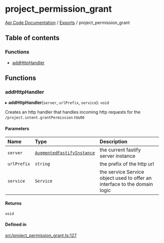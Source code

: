 # project\_permission\_grant
 
[Api Code Documentation](../README.md) / [Exports](../modules.md) / project\_permission\_grant

## Table of contents

### Functions

- [addHttpHandler](project_permission_grant.md#addhttphandler)

## Functions

### addHttpHandler

▸ **addHttpHandler**(`server`, `urlPrefix`, `service`): `void`

Creates an http handler that handles incoming http requests for the `/project.intent.grantPermission` route

#### Parameters

| Name | Type | Description |
| :------ | :------ | :------ |
| `server` | [`AugmentedFastifyInstance`](../interfaces/types.AugmentedFastifyInstance.md) | the current fastify server instance |
| `urlPrefix` | `string` | the prefix of the http url |
| `service` | `Service` | the service Service object used to offer an interface to the domain logic |

#### Returns

`void`

#### Defined in

[src/project_permission_grant.ts:127](https://github.com/openkfw/TruBudget/blob/0804644/api/src/project_permission_grant.ts#L127)
